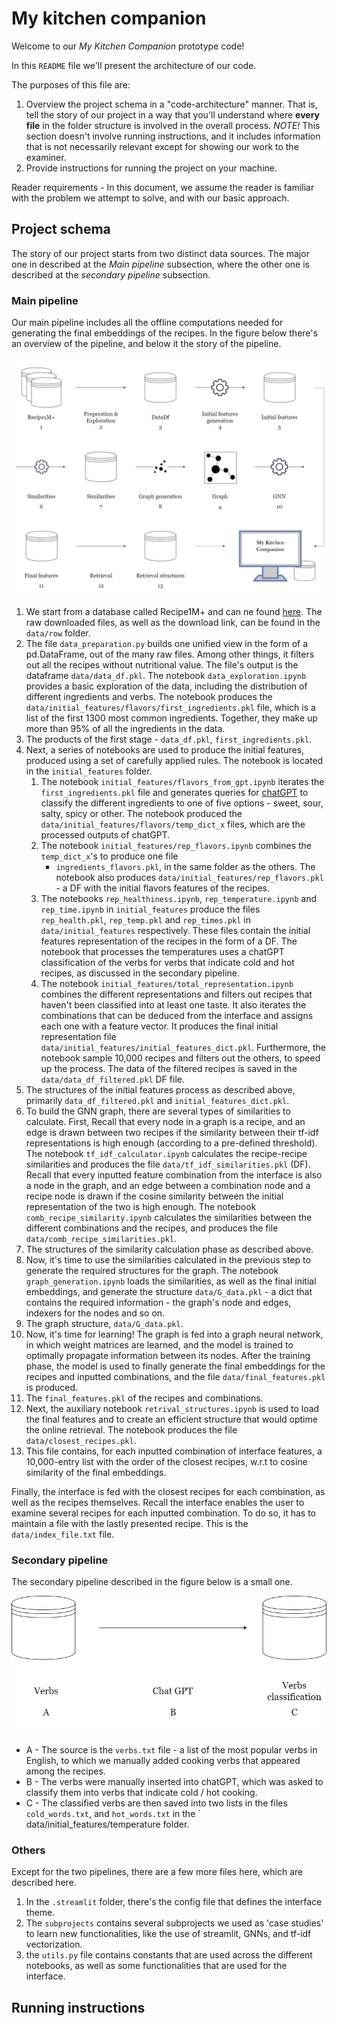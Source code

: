 # My kitchen companion

Welcome to our _My Kitchen Companion_ prototype code!

In this `README` file we'll present the architecture of our code.

The purposes of this file are:

1. Overview the project schema in a "code-architecture" manner. That is, tell the story of our project in a way that
   you'll understand where **every file** in the folder structure is involved in the overall process. _NOTE!_ This
   section doesn't involve running instructions, and it includes information that is not necessarily relevant except for
   showing our work to the examiner.
2. Provide instructions for running the project on your machine.

Reader requirements - In this document, we assume the reader is familiar with the problem we attempt to solve, and with
our basic approach.

## Project schema

The story of our project starts from two distinct data sources. The major one in described at the _Main pipeline_
subsection, where the other one is described at the _secondary pipeline_ subsection.

### Main pipeline

Our main pipeline includes all the offline computations needed for generating the final embeddings of the recipes. In
the figure below there's an overview of the pipeline, and below it the story of the pipeline.

![](data/others/diagram.png)

1. We start from a database called Recipe1M+ and can ne found [here](https://arxiv.org/abs/1810.06553). The raw
   downloaded files, as well as the download link, can be found in the `data/row` folder.
2. The file `data_preparation.py` builds one unified view in the form of a pd.DataFrame, out of the many raw files.
   Among other things, it filters out all the recipes without nutritional value. The file's output is the
   dataframe `data/data_df.pkl`. The notebook `data_exploration.ipynb` provides a basic exploration of the data,
   including the distribution of different ingredients and verbs. The notebook produces
   the `data/initial_features/flavors/first_ingredients.pkl` file, which is a list of the first 1300 most common
   ingredients. Together, they make up more than 95% of all the ingredients in the data.
3. The products of the first stage -  `data_df.pkl`, `first_ingredients.pkl`.
4. Next, a series of notebooks are used to produce the initial features, produced using a set of carefully applied
   rules. The notebook is located in the `initial_features` folder.
    1. The notebook `initial_features/flavors_from_gpt.ipynb` iterates the `first_ingredients.pkl` file and generates
       queries for [chatGPT](https://openai.com/blog/chatgpt/) to classify the different ingredients to one of five
       options - sweet, sour, salty, spicy or other. The notebook produced
       the `data/initial_features/flavors/temp_dict_x` files, which are the processed outputs of chatGPT.
    2. The notebook `initial_features/rep_flavors.ipynb` combines the `temp_dict_x`'s to produce one file
        - `ingredients_flavors.pkl`, in the same folder as the others. The notebook also
          produces `data/initial_features/rep_flavors.pkl` - a DF with the initial flavors features of the recipes.
    3. The notebooks `rep_healthiness.ipynb`, `rep_temperature.ipynb` and `rep_time.ipynb` in `initial_features` produce
       the files `rep_health.pkl`, `rep_temp.pkl` and `rep_times.pkl` in `data/initial_features` respectively. These
       files contain the initial features representation of the recipes in the form of a DF. The notebook that processes
       the temperatures uses a chatGPT classification of the verbs for verbs that indicate cold and hot recipes, as
       discussed in the secondary pipeline.
    4. The notebook `initial_features/total_representation.ipynb` combines the different representations and filters out
       recipes that haven't been classified into at least one taste. It also iterates the combinations that can be
       deduced from the interface and assigns each one with a feature vector. It produces the final initial
       representation file `data/initial_features/initial_features_dict.pkl`. Furthermore, the notebook sample 10,000
       recipes and filters out the others, to speed up the process. The data of the filtered recipes is saved in
       the `data/data_df_filtered.pkl` DF file.
5. The structures of the initial features process as described above, primarily `data_df_filtered.pkl`
   and `initial_features_dict.pkl`.
6. To build the GNN graph, there are several types of similarities to calculate. First, Recall that every node in a
   graph is a recipe, and an edge is drawn between two recipes if the similarity between their tf-idf representations is
   high enough (according to a pre-defined threshold). The notebook `tf_idf_calculator.ipynb` calculates the
   recipe-recipe similarities and produces the file `data/tf_idf_similarities.pkl` (DF). Recall that every inputted
   feature combination from the interface is also a node in the graph, and an edge between a combination node and a
   recipe node is drawn if the cosine similarity between the initial representation of the two is high enough. The
   notebook `comb_recipe_similarity.ipynb` calculates the similarities between the different combinations and the
   recipes, and produces the file `data/comb_recipe_similarities.pkl`.
7. The structures of the similarity calculation phase as described above.
8. Now, it's time to use the similarities calculated in the previous step to generate the required structures for the
   graph. The notebook `graph_generation.ipynb` loads the similarities, as well as the final initial embeddings, and
   generate the structure `data/G_data.pkl` - a dict that contains the required information - the graph's node and
   edges, indexers for the nodes and so on.
9. The graph structure, `data/G_data.pkl`.
10. Now, it's time for learning! The graph is fed into a graph neural network, in which weight matrices are learned, and
    the model is trained to optimally propagate information between its nodes. After the training phase, the model is
    used to finally generate the final embeddings for the recipes and inputted combinations, and the
    file `data/final_features.pkl` is produced.
11. The `final_features.pkl` of the recipes and combinations.
12. Next, the auxiliary notebook `retrival_structures.ipynb` is used to load the final features and to create an
    efficient structure that would optime the online retrieval. The notebook produces the
    file `data/closest_recipes.pkl`.
13. This file contains, for each inputted combination of interface features, a 10,000-entry list with the order of the
    closest recipes, w.r.t to cosine similarity of the final embeddings.

Finally, the interface is fed with the closest recipes for each combination, as well as the recipes themselves. Recall
the interface enables the user to examine several recipes for each inputted combination. To do so, it has to maintain a
file with the lastly presented recipe. This is the `data/index_file.txt` file.

### Secondary pipeline

The secondary pipeline described in the figure below is a small one.

![](data/others/diagram2.png)

- A - The source is the `verbs.txt` file - a list of the most popular verbs in English, to which we manually added
  cooking verbs that appeared among the recipes.
- B - The verbs were manually inserted into chatGPT, which was asked to classify them into verbs that indicate cold /
  hot cooking.
- C - The classified verbs are then saved into two lists in the files `cold_words.txt`, and `hot_words.txt` in the `
  data/initial_features/temperature folder.

### Others

Except for the two pipelines, there are a few more files here, which are described here.

1. In the `.streamlit` folder, there's the config file that defines the interface theme.
2. The `subprojects` contains several subprojects we used as 'case studies' to learn new functionalities, like the use
   of streamlit, GNNs, and tf-idf vectorization.
3. the `utils.py` file contains constants that are used across the different notebooks, as well as some functionalities
   that are used for the interface.

## Running instructions
